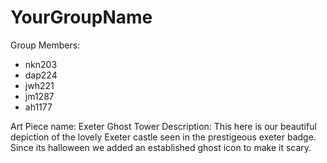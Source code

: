 # YourGroupName

Group Members:
- nkn203
- dap224
- jwh221
- jm1287
- ah1177

Art Piece name: Exeter Ghost Tower
Description: This here is our beautiful depiction of the lovely Exeter castle seen in the prestigeous exeter badge. Since its halloween we added an established ghost icon to make it scary.
